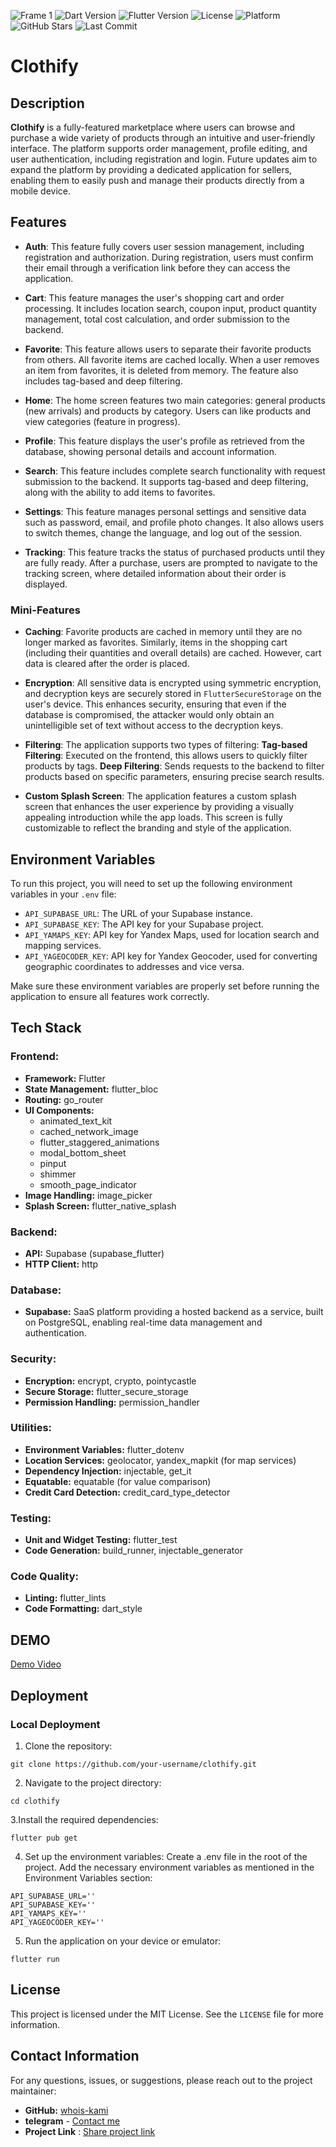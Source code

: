 ![Frame 1](https://github.com/user-attachments/assets/b9f34aed-2168-431a-9486-7585aa9034dc)
![Dart Version](https://img.shields.io/badge/dart-%3E%3D2.12-brightgreen) ![Flutter Version](https://img.shields.io/badge/flutter-v3.23.0-blue) ![License](https://img.shields.io/badge/license-MIT-orange) ![Platform](https://img.shields.io/badge/platform-Android%20|%20iOS%20-blue) ![GitHub Stars](https://img.shields.io/github/stars/whois-kami/clothify?style=social) ![Last Commit](https://img.shields.io/github/last-commit/whois-kami/clothify)
# Clothify

## Description
**Clothify** is a fully-featured marketplace where users can browse and purchase a wide variety of products through an intuitive and user-friendly interface. The platform supports order management, profile editing, and user authentication, including registration and login. Future updates aim to expand the platform by providing a dedicated application for sellers, enabling them to easily push and manage their products directly from a mobile device.

## Features

-  **Auth**: 
    This feature fully covers user session management, including registration and authorization. During registration, users must confirm their email through a verification link before they can access the application.

-  **Cart**:
    This feature manages the user's shopping cart and order processing. It includes location search, coupon input, product quantity management, total cost calculation, and order submission to the backend.

  -  **Favorite**:
     This feature allows users to separate their favorite products from others. All favorite items are cached locally. When a user removes an item from favorites, it is deleted from memory. The feature also includes tag-based and deep filtering.

- **Home**:
    The home screen features two main categories: general products (new arrivals) and products by category. Users can like products and view categories (feature in progress).

- **Profile**:
  This feature displays the user's profile as retrieved from the database, showing personal details and account information.

- **Search**:
    This feature includes complete search functionality with request submission to the backend. It supports tag-based and deep filtering, along with the ability to add items to favorites.

- **Settings**:
    This feature manages personal settings and sensitive data such as password, email, and profile photo changes. It also allows users to switch themes, change the language, and log out of the session.

- **Tracking**:
    This feature tracks the status of purchased products until they are fully ready. After a purchase, users are prompted to navigate to the tracking screen, where detailed information about their order is displayed.

### Mini-Features

- **Caching**: 
   Favorite products are cached in memory until they are no longer marked as favorites. Similarly, items in the shopping cart (including their quantities and overall details) are cached. However, cart data is cleared after the order is placed.

- **Encryption**:
   All sensitive data is encrypted using symmetric encryption, and decryption keys are securely stored in `FlutterSecureStorage` on the user's device. This enhances security, ensuring that even if the database is compromised, the attacker would only obtain an unintelligible set of text without access to the decryption keys.

- **Filtering**:
  The application supports two types of filtering:
    **Tag-based Filtering**: Executed on the frontend, this allows users to quickly filter products by tags.
    **Deep Filtering**: Sends requests to the backend to filter products based on specific parameters, ensuring precise search results.
- **Custom Splash Screen**:
    The application features a custom splash screen that enhances the user experience by providing a visually appealing introduction while the app loads. This screen is fully customizable to reflect the branding and style of the application.
## Environment Variables

To run this project, you will need to set up the following environment variables in your `.env` file:

- `API_SUPABASE_URL`: The URL of your Supabase instance.
- `API_SUPABASE_KEY`: The API key for your Supabase project.
- `API_YAMAPS_KEY`: API key for Yandex Maps, used for location search and mapping services.
- `API_YAGEOCODER_KEY`: API key for Yandex Geocoder, used for converting geographic coordinates to addresses and vice versa.

Make sure these environment variables are properly set before running the application to ensure all features work correctly.

## Tech Stack

### **Frontend:**
- **Framework:** Flutter
- **State Management:** flutter_bloc
- **Routing:** go_router
- **UI Components:**
  - animated_text_kit
  - cached_network_image
  - flutter_staggered_animations
  - modal_bottom_sheet
  - pinput
  - shimmer
  - smooth_page_indicator
- **Image Handling:** image_picker
- **Splash Screen:** flutter_native_splash

### **Backend:**
- **API:** Supabase (supabase_flutter)
- **HTTP Client:** http

### **Database:**
- **Supabase:** SaaS platform providing a hosted backend as a service, built on PostgreSQL, enabling real-time data management and authentication.

### **Security:**
- **Encryption:** encrypt, crypto, pointycastle
- **Secure Storage:** flutter_secure_storage
- **Permission Handling:** permission_handler

### **Utilities:**
- **Environment Variables:** flutter_dotenv
- **Location Services:** geolocator, yandex_mapkit (for map services)
- **Dependency Injection:** injectable, get_it
- **Equatable:** equatable (for value comparison)
- **Credit Card Detection:** credit_card_type_detector

### **Testing:**
- **Unit and Widget Testing:** flutter_test
- **Code Generation:** build_runner, injectable_generator

### **Code Quality:**
- **Linting:** flutter_lints
- **Code Formatting:** dart_style

## DEMO

[Demo Video](https://github.com/user-attachments/assets/435c2d96-1917-43e0-b66f-00b34530c360)


## Deployment

### Local Deployment

1. Clone the repository:
  ```
  git clone https://github.com/your-username/clothify.git
  ```
  2. Navigate to the project directory:
  ```
  cd clothify
  ```
  3.Install the required dependencies:
  ```
  flutter pub get
  ```
  4. Set up the environment variables:
  Create a .env file in the root of the project.
  Add the necessary environment variables as mentioned in the Environment Variables section:
  ```
  API_SUPABASE_URL=''
  API_SUPABASE_KEY=''
  API_YAMAPS_KEY=''
  API_YAGEOCODER_KEY=''
  ```
  5. Run the application on your device or emulator:
  ```
  flutter run
  ```
## License

This project is licensed under the MIT License. See the `LICENSE` file for more information.

## Contact Information

For any questions, issues, or suggestions, please reach out to the project maintainer:

- **GitHub:** [whois-kami](https://github.com/whois-kami)
- **telegram** - [Contact me](https://t.me/vtelegpam)<br />
- **Project Link** : [Share project link](https://github.com/whois-kami/clothify)
